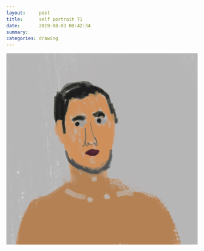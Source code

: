 ```yaml
---
layout:     post
title:      self portrait 71
date:       2019-08-03 00:42:34
summary:    
categories: drawing
---
```

![self portrait 71](/images/diary/self-portrait-71.png ".")
